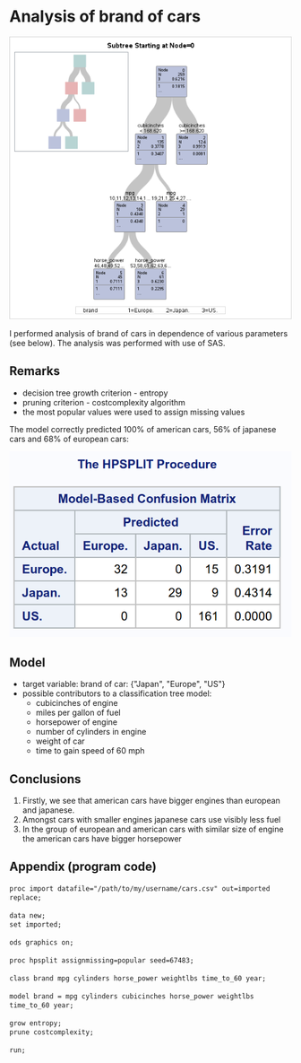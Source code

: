 # Analysis of brand of cars 

![Brand of car in dependence of various parameters](images/brand-decision-tree.png)

I performed analysis of brand of cars in dependence of various parameters (see below). The analysis was performed with use of SAS.

## Remarks

* decision tree growth criterion - entropy
* pruning criterion - costcomplexity algorithm
* the most popular values were used to assign missing values

The model correctly predicted 100% of american cars, 56% of japanese cars and 68% of european cars:

![Confusion matrix of the model](images/confusion-matrix.png)

## Model

* target variable: brand of car: {"Japan", "Europe", "US"}
* possible contributors to a classification tree model:
    - cubicinches of engine
    - miles per gallon of fuel
    - horsepower of engine
    - number of cylinders in engine
    - weight of car
    - time to gain speed of 60 mph

## Conclusions

1. Firstly, we see that american cars have bigger engines than european and japanese. 
1. Amongst cars with smaller engines japanese cars use visibly less fuel
1. In the group of european and american cars with similar size of engine the american cars have bigger horsepower

## Appendix (program code)

```
proc import datafile="/path/to/my/username/cars.csv" out=imported replace;

data new;
set imported;

ods graphics on;

proc hpsplit assignmissing=popular seed=67483;

class brand mpg cylinders horse_power weightlbs time_to_60 year;

model brand = mpg cylinders cubicinches horse_power weightlbs time_to_60 year;

grow entropy;
prune costcomplexity;

run;
```